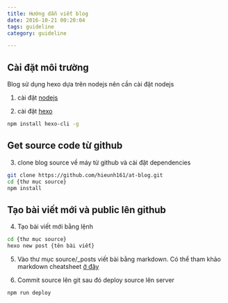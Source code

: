 ```yaml
---
title: Hướng dẫn viết blog
date: 2016-10-21 00:20:04
tags: guideline
category: guideline

---
```


## Cài đặt môi trường

Blog sử dụng hexo dựa trên nodejs nên cần cài đặt nodejs
1. cài đặt [nodejs](https://nodejs.org/en/)

2. cài đặt [hexo](https://hexo.io)

```bash
npm install hexo-cli -g
```
<!-- more -->
## Get source code từ github

3. clone blog source về máy từ github và cài đặt dependencies

```bash
git clone https://github.com/hieunh161/at-blog.git
cd {thư mục source}
npm install
```

## Tạo bài viết mới và public lên github

4. Tạo bài viết mới bằng lệnh

```bash
cd {thư mục source}
hexo new post {tên bài viết}
```

5. Vào thư mục source/_posts viết bài bằng markdown. 
Có thể tham khảo markdown cheatsheet [ở đây](https://github.com/adam-p/markdown-here/wiki/Markdown-Cheatsheet)

6. Commit source lên git sau đó deploy source lên server

```bash
npm run deploy
```